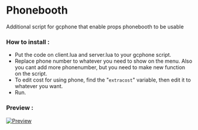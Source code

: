 # Phonebooth
Additional script for gcphone that enable props phonebooth to be usable

### How to install :

  - Put the code on client.lua and server.lua to your gcphone script.
  - Replace phone number to whatever you need to show on the menu. Also you cant add more phonenumber, but you need to make new function on the script.
  - To edit cost for using phone, find the "```extracost```" variable, then edit it to whatever you want.
  - Run.
### Preview :

  [![Preview](https://i.imgur.com/1gbw5T4.png)](https://drive.google.com/file/d/1C92HzEu-szj2hyfkeiP_qSc5LnNtfwU9/preview)
